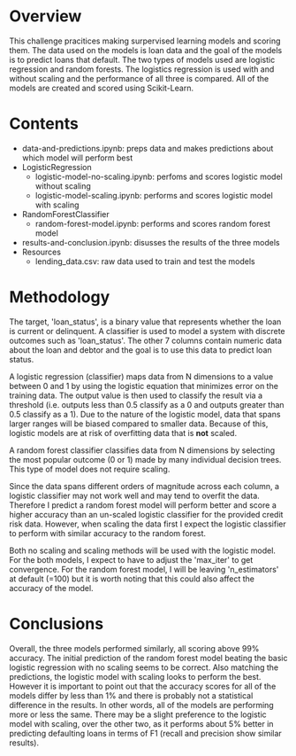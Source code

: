 # Overview
This challenge pracitices making surpervised learning models and scoring them. The data used on the models is loan data and the goal of the models is to predict loans that default. The two types of models used are logistic regression and random forests. The logistics regression is used with and without scaling and the performance of all three is compared. All of the models are created and scored using Scikit-Learn.
# Contents
- data-and-predictions.ipynb: preps data and makes predictions about which model will perform best
- LogisticRegression
    - logistic-model-no-scaling.ipynb: perfoms and scores logistic model without scaling
    - logistic-model-scaling.ipynb: performs and scores logistic model with scaling
- RandomForestClassifier
    - random-forest-model.ipynb: performs and scores random forest model
- results-and-conclusion.ipynb: disusses the results of the three models
- Resources
    - lending_data.csv: raw data used to train and test the models
# Methodology
The target, 'loan_status', is a binary value that represents whether the loan is current or delinquent. A classifier is used to model a system with discrete outcomes such as 'loan_status'. The other 7 columns contain numeric data about the loan and debtor and the goal is to use this data to predict loan status. 
 
A logistic regression (classifier) maps data from N dimensions to a value between 0 and 1 by using the logistic equation that minimizes error on the training data. The output value is then used to classify the result via a threshold (i.e. outputs less than 0.5 classify as a 0 and outputs greater than 0.5 classify as a 1). Due to the nature of the logistic model, data that spans larger ranges will be biased compared to smaller data. Because of this, logistic models are at risk of overfitting data that is **not** scaled. 
 
A random forest classifier classifies data from N dimensions by selecting the most popular outcome (0 or 1) made by many individual decision trees. This type of model does not require scaling.
 
Since the data spans different orders of magnitude across each column, a logistic classifier may not work well and may tend to overfit the data. Therefore I predict a random forest model will perform better and score a higher accuracy than an un-scaled logistic classifier for the provided credit risk data. However, when scaling the data first I expect the logistic classifier to perform with similar accuracy to the random forest. 
 
Both no scaling and scaling methods will be used with the logistic model. For the both models, I expect to have to adjust the 'max_iter' to get convergence. For the random forest model, I will be leaving 'n_estimators' at default (=100) but it is worth noting that this could also affect the accuracy of the model. 
# Conclusions
Overall, the three models performed similarly, all scoring above 99% accuracy. The initial prediction of the random forest model beating the basic logistic regression with no scaling seems to be correct. Also matching the predictions, the logistic model with scaling looks to perform the best. However it is important to point out that the accuracy scores for all of the models differ by less than 1% and there is probably not a statistical difference in the results. In other words, all of the models are performing more or less the same. There may be a slight preference to the logistic model with scaling, over the other two, as it performs about 5% better in predicting defaulting loans in terms of F1 (recall and precision show similar results).